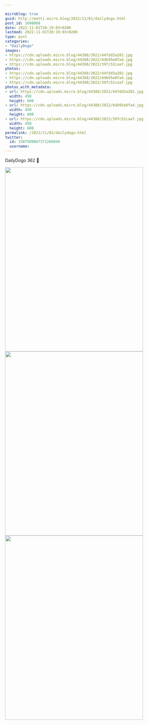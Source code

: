 ```yaml
---

microblog: true
guid: http://matti.micro.blog/2022/11/01/dailydogo.html
post_id: 1698068
date: 2022-11-01T20:19:03+0200
lastmod: 2022-11-01T20:19:03+0200
type: post
categories:
- "DailyDogo"
images:
- https://cdn.uploads.micro.blog/44388/2022/44fdd3a202.jpg
- https://cdn.uploads.micro.blog/44388/2022/6db95e8fa4.jpg
- https://cdn.uploads.micro.blog/44388/2022/39fc52caaf.jpg
photos:
- https://cdn.uploads.micro.blog/44388/2022/44fdd3a202.jpg
- https://cdn.uploads.micro.blog/44388/2022/6db95e8fa4.jpg
- https://cdn.uploads.micro.blog/44388/2022/39fc52caaf.jpg
photos_with_metadata:
- url: https://cdn.uploads.micro.blog/44388/2022/44fdd3a202.jpg
  width: 450
  height: 600
- url: https://cdn.uploads.micro.blog/44388/2022/6db95e8fa4.jpg
  width: 450
  height: 600
- url: https://cdn.uploads.micro.blog/44388/2022/39fc52caaf.jpg
  width: 450
  height: 600
permalink: /2022/11/01/dailydogo.html
twitter:
  id: 1587509867371266049
  username:
---
```

DailyDogo 362 🐶

<img src="uploads/2022/44fdd3a202.jpg" width="450" height="600" alt=""><img src="uploads/2022/6db95e8fa4.jpg" width="450" height="600" alt=""><img src="uploads/2022/39fc52caaf.jpg" width="450" height="600" alt="">
